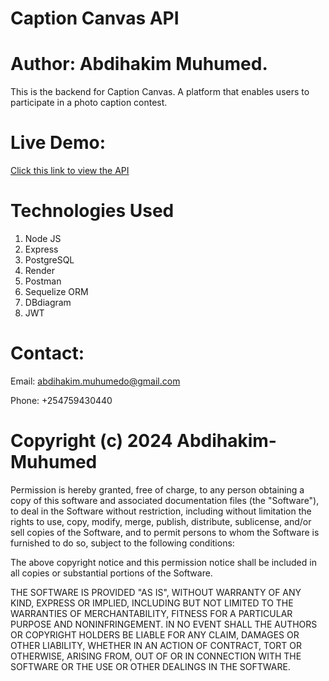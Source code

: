 # Caption Canvas API
# Author: Abdihakim Muhumed.
This is the backend for Caption Canvas. A platform that enables users to participate in a photo caption contest. 
# Live Demo:
[Click this link to view the API](https://caption-canvas-api.onrender.com/)

# Technologies Used
 1. Node JS
 2. Express
 3. PostgreSQL
 4. Render
 5. Postman
 6. Sequelize ORM
 7. DBdiagram
 8. JWT
 # Contact:

 Email: abdihakim.muhumedo@gmail.com 

 Phone: +254759430440

 # Copyright (c) 2024 Abdihakim-Muhumed

 Permission is hereby granted, free of charge, to any person obtaining a copy of this software and associated documentation files (the "Software"), to deal in the Software without restriction, including without limitation the rights to use, copy, modify, merge, publish, distribute, sublicense, and/or sell copies of the Software, and to permit persons to whom the Software is furnished to do so, subject to the following conditions:

The above copyright notice and this permission notice shall be included in all copies or substantial portions of the Software.

THE SOFTWARE IS PROVIDED "AS IS", WITHOUT WARRANTY OF ANY KIND, EXPRESS OR IMPLIED, INCLUDING BUT NOT LIMITED TO THE WARRANTIES OF MERCHANTABILITY, FITNESS FOR A PARTICULAR PURPOSE AND NONINFRINGEMENT. IN NO EVENT SHALL THE AUTHORS OR COPYRIGHT HOLDERS BE LIABLE FOR ANY CLAIM, DAMAGES OR OTHER LIABILITY, WHETHER IN AN ACTION OF CONTRACT, TORT OR OTHERWISE, ARISING FROM, OUT OF OR IN CONNECTION WITH THE SOFTWARE OR THE USE OR OTHER DEALINGS IN THE SOFTWARE.
